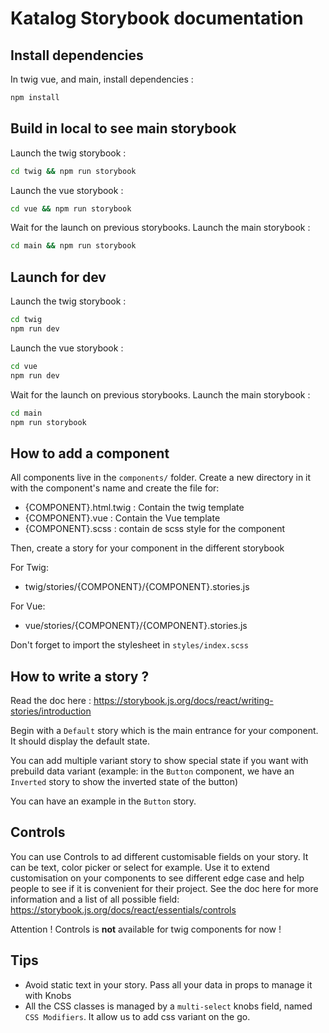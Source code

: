 # Katalog Storybook documentation

## Install dependencies

In twig vue, and main, install dependencies :

```bash
npm install
```

## Build in local to see main storybook

Launch the twig storybook :

```bash
cd twig && npm run storybook
```

Launch the vue storybook :

```bash
cd vue && npm run storybook
```

Wait for the launch on previous storybooks.
Launch the main storybook :

```bash
cd main && npm run storybook
```

## Launch for dev

Launch the twig storybook :

```bash
cd twig
npm run dev
```

Launch the vue storybook :

```bash
cd vue
npm run dev
```

Wait for the launch on previous storybooks.
Launch the main storybook :

```bash
cd main
npm run storybook
```

## How to add a component

All components live in the `components/` folder.
Create a new directory in it with the component's name and create the file for:

- {COMPONENT}.html.twig : Contain the twig template
- {COMPONENT}.vue : Contain the Vue template
- {COMPONENT}.scss : contain de scss style for the component

Then, create a story for your component in the different storybook

For Twig:

- twig/stories/{COMPONENT}/{COMPONENT}.stories.js

For Vue:

- vue/stories/{COMPONENT}/{COMPONENT}.stories.js

Don't forget to import the stylesheet in `styles/index.scss`

## How to write a story ?

Read the doc here : https://storybook.js.org/docs/react/writing-stories/introduction

Begin with a `Default` story which is the main entrance for your component. It should display the default state.

You can add multiple variant story to show special state if you want with prebuild data variant (example: in the `Button` component, we have an `Inverted` story to show the inverted state of the button)

You can have an example in the `Button` story.

## Controls

You can use Controls to ad different customisable fields on your story. It can be text, color picker or select for example. Use it to extend customisation on your components to see different edge case and help people to see if it is convenient for their project.
See the doc here for more information and a list of all possible field: https://storybook.js.org/docs/react/essentials/controls

Attention ! Controls is **not** available for twig components for now !

## Tips

- Avoid static text in your story. Pass all your data in props to manage it with Knobs
- All the CSS classes is managed by a `multi-select` knobs field, named `CSS Modifiers`. It allow us to add css variant on the go.
